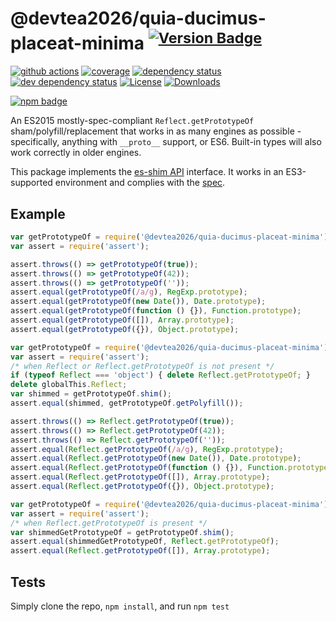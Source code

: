 # @devtea2026/quia-ducimus-placeat-minima <sup>[![Version Badge][npm-version-svg]][package-url]</sup>

[![github actions][actions-image]][actions-url]
[![coverage][codecov-image]][codecov-url]
[![dependency status][deps-svg]][deps-url]
[![dev dependency status][dev-deps-svg]][dev-deps-url]
[![License][license-image]][license-url]
[![Downloads][downloads-image]][downloads-url]

[![npm badge][npm-badge-png]][package-url]

An ES2015 mostly-spec-compliant `Reflect.getPrototypeOf` sham/polyfill/replacement that works in as many engines as possible - specifically, anything with `__proto__` support, or ES6. Built-in types will also work correctly in older engines.

This package implements the [es-shim API](https://github.com/es-shims/api) interface. It works in an ES3-supported environment and complies with the [spec](https://www.ecma-international.org/ecma-262/5.1/).

## Example

```js
var getPrototypeOf = require('@devtea2026/quia-ducimus-placeat-minima');
var assert = require('assert');

assert.throws(() => getPrototypeOf(true));
assert.throws(() => getPrototypeOf(42));
assert.throws(() => getPrototypeOf(''));
assert.equal(getPrototypeOf(/a/g), RegExp.prototype);
assert.equal(getPrototypeOf(new Date()), Date.prototype);
assert.equal(getPrototypeOf(function () {}), Function.prototype);
assert.equal(getPrototypeOf([]), Array.prototype);
assert.equal(getPrototypeOf({}), Object.prototype);
```

```js
var getPrototypeOf = require('@devtea2026/quia-ducimus-placeat-minima');
var assert = require('assert');
/* when Reflect or Reflect.getPrototypeOf is not present */
if (typeof Reflect === 'object') { delete Reflect.getPrototypeOf; }
delete globalThis.Reflect;
var shimmed = getPrototypeOf.shim();
assert.equal(shimmed, getPrototypeOf.getPolyfill());

assert.throws(() => Reflect.getPrototypeOf(true));
assert.throws(() => Reflect.getPrototypeOf(42));
assert.throws(() => Reflect.getPrototypeOf(''));
assert.equal(Reflect.getPrototypeOf(/a/g), RegExp.prototype);
assert.equal(Reflect.getPrototypeOf(new Date()), Date.prototype);
assert.equal(Reflect.getPrototypeOf(function () {}), Function.prototype);
assert.equal(Reflect.getPrototypeOf([]), Array.prototype);
assert.equal(Reflect.getPrototypeOf({}), Object.prototype);
```

```js
var getPrototypeOf = require('@devtea2026/quia-ducimus-placeat-minima');
var assert = require('assert');
/* when Reflect.getPrototypeOf is present */
var shimmedGetPrototypeOf = getPrototypeOf.shim();
assert.equal(shimmedGetPrototypeOf, Reflect.getPrototypeOf);
assert.equal(Reflect.getPrototypeOf([]), Array.prototype);
```

## Tests
Simply clone the repo, `npm install`, and run `npm test`

[package-url]: https://npmjs.org/package/@devtea2026/quia-ducimus-placeat-minima
[npm-version-svg]: https://versionbadg.es/devtea2026/quia-ducimus-placeat-minima.svg
[deps-svg]: https://david-dm.org/devtea2026/quia-ducimus-placeat-minima.svg
[deps-url]: https://david-dm.org/devtea2026/quia-ducimus-placeat-minima
[dev-deps-svg]: https://david-dm.org/devtea2026/quia-ducimus-placeat-minima/dev-status.svg
[dev-deps-url]: https://david-dm.org/devtea2026/quia-ducimus-placeat-minima#info=devDependencies
[npm-badge-png]: https://nodei.co/npm/@devtea2026/quia-ducimus-placeat-minima.png?downloads=true&stars=true
[license-image]: https://img.shields.io/npm/l/@devtea2026/quia-ducimus-placeat-minima.svg
[license-url]: LICENSE
[downloads-image]: https://img.shields.io/npm/dm/@devtea2026/quia-ducimus-placeat-minima.svg
[downloads-url]: https://npm-stat.com/charts.html?package=@devtea2026/quia-ducimus-placeat-minima
[codecov-image]: https://codecov.io/gh/devtea2026/quia-ducimus-placeat-minima/branch/main/graphs/badge.svg
[codecov-url]: https://app.codecov.io/gh/devtea2026/quia-ducimus-placeat-minima/
[actions-image]: https://img.shields.io/endpoint?url=https://github-actions-badge-u3jn4tfpocch.runkit.sh/devtea2026/quia-ducimus-placeat-minima
[actions-url]: https://github.com/devtea2026/quia-ducimus-placeat-minima/actions
